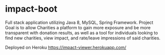 # impact-boot
Full stack application utilizing Java 8, MySQL, Spring Framework. Project Goal is to allow Charities a platform to gain more exposure and be more transparent with donation results, as well as a tool for individuals looking to find new charities, view impact, and rate/leave impressions of said charities.


Deployed on Heroku 
https://impact-viewer.herokuapp.com/
